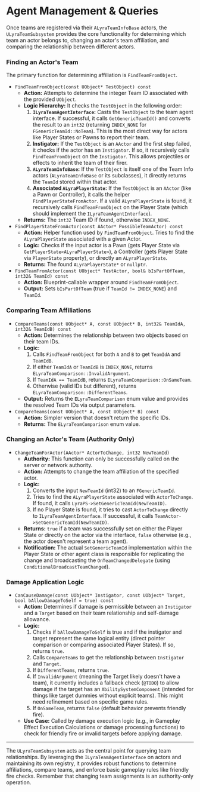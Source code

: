 # Agent Management & Queries

Once teams are registered via their `ALyraTeamInfoBase` actors, the `ULyraTeamSubsystem` provides the core functionality for determining which team an actor belongs to, changing an actor's team affiliation, and comparing the relationship between different actors.

### Finding an Actor's Team

The primary function for determining affiliation is `FindTeamFromObject`.

* `FindTeamFromObject(const UObject* TestObject) const`
  * **Action:** Attempts to determine the integer Team ID associated with the provided `UObject`.
  * **Logic Hierarchy:** It checks the `TestObject` in the following order:
    1. **`ILyraTeamAgentInterface`:** Casts the `TestObject` to the team agent interface. If successful, it calls `GetGenericTeamId()` and converts the result to an `int32` (returning `INDEX_NONE` for `FGenericTeamId::NoTeam`). This is the most direct way for actors like Player States or Pawns to report their team.
    2. **Instigator:** If the `TestObject` is an `AActor` and the first step failed, it checks if the actor has an `Instigator`. If so, it recursively calls `FindTeamFromObject` on the `Instigator`. This allows projectiles or effects to inherit the team of their firer.
    3. **`ALyraTeamInfoBase`:** If the `TestObject` is itself one of the Team Info actors (`ALyraTeamInfoBase` or its subclasses), it directly returns the `TeamId` stored within that actor.
    4. **Associated `ALyraPlayerState`:** If the `TestObject` is an `AActor` (like a Pawn or Controller), it calls the helper `FindPlayerStateFromActor`. If a valid `ALyraPlayerState` is found, it recursively calls `FindTeamFromObject` on the Player State (which should implement the `ILyraTeamAgentInterface`).
  * **Returns:** The `int32` Team ID if found, otherwise `INDEX_NONE`.
* `FindPlayerStateFromActor(const AActor* PossibleTeamActor) const`
  * **Action:** Helper function used by `FindTeamFromObject`. Tries to find the `ALyraPlayerState` associated with a given Actor.
  * **Logic:** Checks if the input actor is a Pawn (gets Player State via `GetPlayerState<ALyraPlayerState>`), a Controller (gets Player State via `PlayerState` property), or directly an `ALyraPlayerState`.
  * **Returns:** The found `ALyraPlayerState*` or `nullptr`.
* `FindTeamFromActor(const UObject* TestActor, bool& bIsPartOfTeam, int32& TeamId) const`
  * **Action:** Blueprint-callable wrapper around `FindTeamFromObject`.
  * **Output:** Sets `bIsPartOfTeam` (true if `TeamId != INDEX_NONE`) and `TeamId`.

### Comparing Team Affiliations

* `CompareTeams(const UObject* A, const UObject* B, int32& TeamIdA, int32& TeamIdB) const`
  * **Action:** Determines the relationship between two objects based on their team IDs.
  * **Logic:**
    1. Calls `FindTeamFromObject` for both `A` and `B` to get `TeamIdA` and `TeamIdB`.
    2. If either `TeamIdA` or `TeamIdB` is `INDEX_NONE`, returns `ELyraTeamComparison::InvalidArgument`.
    3. If `TeamIdA == TeamIdB`, returns `ELyraTeamComparison::OnSameTeam`.
    4. Otherwise (valid IDs but different), returns `ELyraTeamComparison::DifferentTeams`.
  * **Output:** Returns the `ELyraTeamComparison` enum value and provides the resolved Team IDs via output parameters.
* `CompareTeams(const UObject* A, const UObject* B) const`
  * **Action:** Simpler version that doesn't return the specific IDs.
  * **Returns:** The `ELyraTeamComparison` enum value.

### Changing an Actor's Team (Authority Only)

* `ChangeTeamForActor(AActor* ActorToChange, int32 NewTeamId)`
  * **Authority:** This function can only be successfully called on the server or network authority.
  * **Action:** Attempts to change the team affiliation of the specified actor.
  * **Logic:**
    1. Converts the input `NewTeamId` (int32) to an `FGenericTeamId`.
    2. Tries to find the `ALyraPlayerState` associated with `ActorToChange`. If found, it calls `LyraPS->SetGenericTeamId(NewTeamID)`.
    3. If no Player State is found, it tries to cast `ActorToChange` directly to `ILyraTeamAgentInterface`. If successful, it calls `TeamActor->SetGenericTeamId(NewTeamID)`.
  * **Returns:** `true` if a team was successfully set on either the Player State or directly on the actor via the interface, `false` otherwise (e.g., the actor doesn't represent a team agent).
  * **Notification:** The actual `SetGenericTeamId` implementation within the Player State or other agent class is responsible for replicating the change and broadcasting the `OnTeamChangedDelegate` (using `ConditionalBroadcastTeamChanged`).

### Damage Application Logic

* `CanCauseDamage(const UObject* Instigator, const UObject* Target, bool bAllowDamageToSelf = true) const`
  * **Action:** Determines if damage is permissible between an `Instigator` and a `Target` based on their team relationship and self-damage allowance.
  * **Logic:**
    1. Checks if `bAllowDamageToSelf` is true and if the instigator and target represent the same logical entity (direct pointer comparison or comparing associated Player States). If so, returns `true`.
    2. Calls `CompareTeams` to get the relationship between `Instigator` and `Target`.
    3. If `DifferentTeams`, returns `true`.
    4. If `InvalidArgument` (meaning the Target likely doesn't have a team), it currently includes a fallback check (`@TODO`) to allow damage if the target has an `AbilitySystemComponent` (intended for things like target dummies without explicit teams). This might need refinement based on specific game rules.
    5. If `OnSameTeam`, returns `false` (default behavior prevents friendly fire).
  * **Use Case:** Called by damage execution logic (e.g., in Gameplay Effect Execution Calculations or damage processing functions) to check for friendly fire or invalid targets before applying damage.

***

The `ULyraTeamSubsystem` acts as the central point for querying team relationships. By leveraging the `ILyraTeamAgentInterface` on actors and maintaining its own registry, it provides robust functions to determine affiliations, compare teams, and enforce basic gameplay rules like friendly fire checks. Remember that changing team assignments is an authority-only operation.
